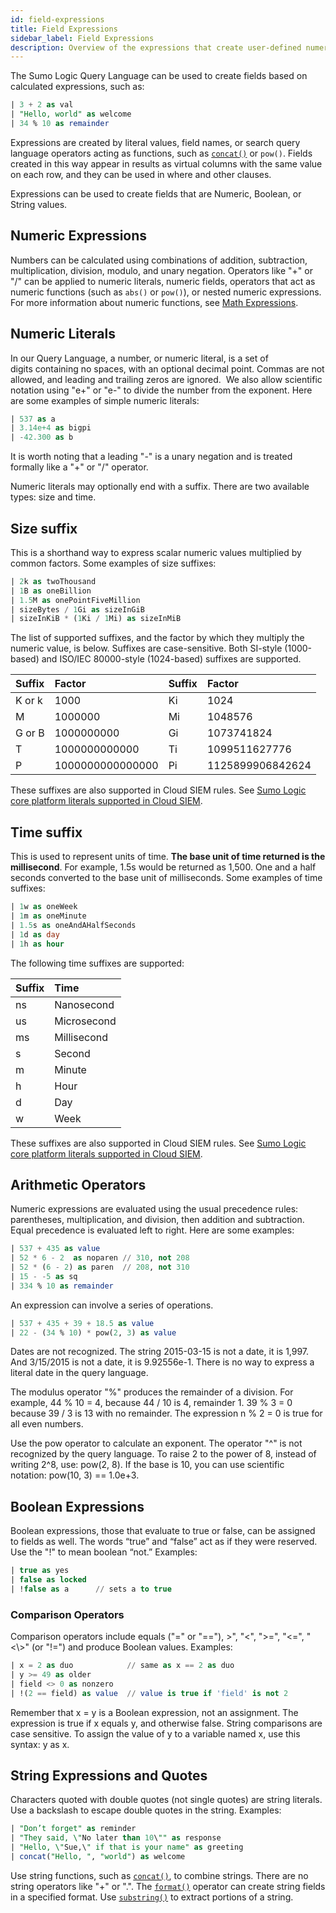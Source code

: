 ```yaml
---
id: field-expressions
title: Field Expressions
sidebar_label: Field Expressions
description: Overview of the expressions that create user-defined numeric, boolean, or string fields.
---
```


The Sumo Logic Query Language can be used to create fields based on calculated expressions, such as:

```sql
| 3 + 2 as val
| "Hello, world" as welcome
| 34 % 10 as remainder
```

Expressions are created by literal values, field names, or search query language operators acting as functions, such as [`concat()`](/docs/search/search-query-language/search-operators/concat) or `pow()`. Fields created in this way appear in results as virtual columns with the same value on each row, and they can be used in where and other clauses.

Expressions can be used to create fields that are Numeric, Boolean, or String values.

## Numeric Expressions

Numbers can be calculated using combinations of addition, subtraction, multiplication, division, modulo, and unary negation. Operators like "+" or "/" can be applied to numeric literals, numeric fields, operators that act as numeric functions (such as `abs()` or `pow()`), or nested numeric expressions. For more information about numeric functions, see [Math Expressions](/docs/search/search-query-language/math-expressions).

## Numeric Literals

In our Query Language, a number, or numeric literal, is a set of digits containing no spaces, with an optional decimal point. Commas are not allowed, and leading and trailing zeros are ignored.  We also allow scientific notation using "e+" or "e-" to divide the number from the exponent. Here are some examples of simple numeric literals:

```sql
| 537 as a
| 3.14e+4 as bigpi
| -42.300 as b
```

It is worth noting that a leading "-" is a unary negation and is treated formally like a "+" or "/" operator.

Numeric literals may optionally end with a suffix. There are two available types: size and time.

## Size suffix 

This is a shorthand way to express scalar numeric values multiplied by common factors. Some examples of size suffixes:

```sql
| 2k as twoThousand
| 1B as oneBillion
| 1.5M as onePointFiveMillion
| sizeBytes / 1Gi as sizeInGiB
| sizeInKiB * (1Ki / 1Mi) as sizeInMiB
```

The list of supported suffixes, and the factor by which they multiply the numeric value, is below. Suffixes are case-sensitive. Both SI-style (1000-based) and ISO/IEC 80000-style (1024-based) suffixes are supported.

| Suffix | Factor      | Suffix | Factor       |
|:------------|:------------------|:------------|:------------------|
| K or k     | 1000             | Ki         | 1024             |
| M          | 1000000          | Mi         | 1048576          |
| G or B     | 1000000000       | Gi         | 1073741824       |
| T          | 1000000000000    | Ti         | 1099511627776    |
| P          | 1000000000000000 | Pi         | 1125899906842624 |

These suffixes are also supported in Cloud SIEM rules. See [Sumo Logic core platform literals supported in Cloud SIEM](/docs/cse/rules/cse-rules-syntax/#sumo-logic-core-platform-literals-supported-in-cloud-siem).

## Time suffix

This is used to represent units of time. **The base unit of time returned is the millisecond**. For example, 1.5s would be returned as 1,500. One and a half seconds converted to the base unit of milliseconds. Some examples of time suffixes:

```sql
| 1w as oneWeek
| 1m as oneMinute
| 1.5s as oneAndAHalfSeconds
| 1d as day
| 1h as hour
```

The following time suffixes are supported:

| Suffix | Time    |
|:------------|:-------------|
| ns         | Nanosecond  |
| us         | Microsecond |
| ms         | Millisecond |
| s          | Second      |
| m          | Minute      |
| h          | Hour        |
| d          | Day         |
| w          | Week        |

These suffixes are also supported in Cloud SIEM rules. See [Sumo Logic core platform literals supported in Cloud SIEM](/docs/cse/rules/cse-rules-syntax/#sumo-logic-core-platform-literals-supported-in-cloud-siem).

## Arithmetic Operators

Numeric expressions are evaluated using the usual precedence rules: parentheses, multiplication, and division, then addition and subtraction. Equal precedence is evaluated left to right. Here are some examples:

```sql
| 537 + 435 as value
| 52 * 6 - 2  as noparen // 310, not 208
| 52 * (6 - 2) as paren  // 208, not 310
| 15 - -5 as sq
| 334 % 10 as remainder
```

An expression can involve a series of operations. 

```sql
| 537 + 435 + 39 + 18.5 as value
| 22 - (34 % 10) * pow(2, 3) as value
```

Dates are not recognized. The string 2015-03-15 is not a date, it is 1,997. And 3/15/2015 is not a date, it is 9.92556e-1. There is no way to express a literal date in the query language.

The modulus operator "%" produces the remainder of a division. For example, 44 % 10 = 4, because 44 / 10 is 4, remainder 1. 39 % 3 = 0 because 39 / 3 is 13 with no remainder. The expression n % 2 = 0 is true for all even numbers.

Use the pow operator to calculate an exponent. The operator "^" is not recognized by the query language. To raise 2 to the power of 8, instead of writing 2^8, use: pow(2, 8). If the base is 10, you can use scientific notation: pow(10, 3) == 1.0e+3.

## Boolean Expressions

Boolean expressions, those that evaluate to true or false, can be assigned to fields as well. The words “true” and “false” act as if they were reserved. Use the "!" to mean boolean “not.” Examples:

```sql
| true as yes
| false as locked
| !false as a      // sets a to true
```

### Comparison Operators

Comparison operators include equals ("=" or "=="), >", "\<", "\>=", "\<=", "\<\\>" (or "!=") and produce Boolean values. Examples:

```sql
| x = 2 as duo            // same as x == 2 as duo
| y >= 49 as older
| field <> 0 as nonzero
| !(2 == field) as value  // value is true if 'field' is not 2
```

Remember that x = y is a Boolean expression, not an assignment. The expression is true if x equals y, and otherwise false. String comparisons are case sensitive. To assign the value of y to a variable named x, use this syntax: y as x.

## String Expressions and Quotes

Characters quoted with double quotes (not single quotes) are string literals. Use a backslash to escape double quotes in the string. Examples:

```sql
| "Don’t forget" as reminder
| "They said, \"No later than 10\"" as response
| "Hello, \"Sue,\" if that is your name" as greeting
| concat("Hello, ", "world") as welcome
```

Use string functions, such as [`concat()`](/docs/search/search-query-language/search-operators/concat), to combine strings. There are no string operators like "+" or ".". The [`format()`](/docs/search/search-query-language/search-operators/format) operator can create string fields in a specified format. Use [`substring()`](/docs/search/search-query-language/search-operators/substring) to extract portions of a string.
